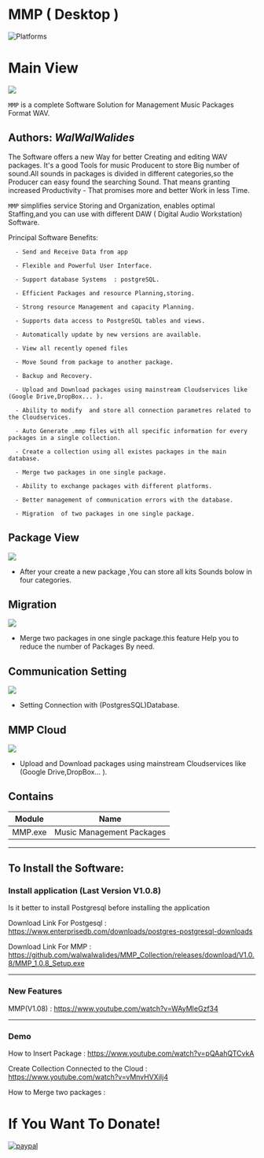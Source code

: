 # MMP ( Desktop )
![Platforms](https://img.shields.io/badge/Supported%20platforms-Win32%20and%20Win64-red.svg)

# Main View
![](View/Img/MainView.png)

`MMP` is a complete Software Solution for Management Music Packages Format WAV.


**Authors:**  *WalWalWalides*
------

The Software offers a new Way for better Creating and editing WAV packages.
It's a good Tools for music Producent to store Big number of sound.All sounds in packages is divided in different categories,so the Producer can easy found the searching Sound. 
That means granting increased Productivity - That promises more and better Work in less Time.

`MMP` simplifies service Storing and Organization, enables optimal Staffing,and you can use with different DAW ( Digital Audio Workstation) Software.




Principal Software Benefits:

      - Send and Receive Data from app

      - Flexible and Powerful User Interface.
      
      - Support database Systems  : postgreSQL.

      - Efficient Packages and resource Planning,storing.

      - Strong resource Management and capacity Planning.
      
      - Supports data access to PostgreSQL tables and views.
      
      - Automatically update by new versions are available.
      
      - View all recently opened files
      
      - Move Sound from package to another package.
      
      - Backup and Recovery.
      
      - Upload and Download packages using mainstream Cloudservices like (Google Drive,DropBox... ).
      
      - Ability to modify  and store all connection parametres related to the Cloudservices.
      
      - Auto Generate .mmp files with all specific information for every packages in a single collection.
      
      - Create a collection using all existes packages in the main database.
      
      - Merge two packages in one single package.
      
      - Ability to exchange packages with different platforms.

      - Better management of communication errors with the database.

      - Migration  of two packages in one single package.

 ## Package View 
 
 ![](View/Img/PackagesView.png)  
 
 - After your create a new package ,You can store all kits Sounds bolow in four categories.

 ## Migration  
 
 ![](View/Img/MigrationView.png)   
 
 - Merge two packages in one single package.this feature Help you to reduce the number of Packages By need.

 ## Communication Setting   
 
 ![](View/Img/CommunicationSetting.png)   
 
 - Setting Connection with (PostgresSQL)Database.

 ## MMP Cloud   
 
 ![](View/Img/CloudSettings.png)   
 
 - Upload and Download packages using mainstream Cloudservices like (Google Drive,DropBox... ).

## Contains

| Module | Name | 
| --- | --- |
|MMP.exe|Music Management Packages |


------

## To Install the Software:

### Install application (Last Version V1.0.8)
Is it better to install Postgresql before installing the application 

Download Link For Postgesql : https://www.enterprisedb.com/downloads/postgres-postgresql-downloads

Download Link For MMP : https://github.com/walwalwalides/MMP_Collection/releases/download/V1.0.8/MMP_1.0.8_Setup.exe


------
### New Features
MMP(V1.08) :
https://www.youtube.com/watch?v=WAyMIeGzf34


------
### Demo
How to Insert Package : 
https://www.youtube.com/watch?v=pQAahQTCvkA

Create Collection Connected to the Cloud : 
https://www.youtube.com/watch?v=vMnvHVXiIj4

How to Merge two packages :




# If You Want To Donate!

[![paypal](https://www.paypalobjects.com/en_US/i/btn/btn_donateCC_LG.gif)](https://www.paypal.com/cgi-bin/webscr?cmd=_s-xclick&hosted_button_id=Y79F36A9BGLHS&source=url)


